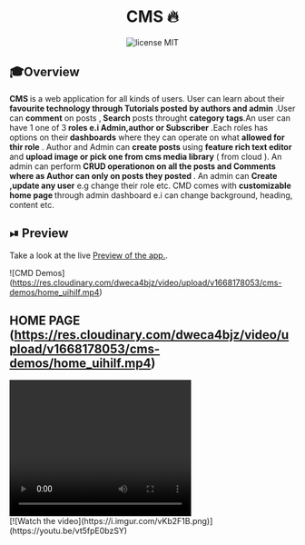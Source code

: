 <div align="center">
	<h1>CMS 🔥</h1>
</div>
<div align="center">
	<img src="https://img.shields.io/badge/License-MIT-%230F2A5F" alt="license MIT">
</div>

## 🎓Overview

<div>
	<b > CMS </b> is a web application for all kinds of users. User can learn about their <b>favourite technology through Tutorials posted by authors and admin</b> .User can <b>comment</b> on posts ,<b> Search</b> posts throught <b> category tags</b>.An user can have 1 one of 3<b> roles e.i Admin,author or Subscriber</b> .Each roles has options on their<b> dashboards</b> where they can operate on what <b> allowed for thir role</b/> . Author and Admin can <b> create posts</b> using <b>feature rich text editor</b> and <b>upload image or pick one from cms media library</b> ( from cloud ). An admin can perform <b> CRUD operationon on all the posts and Comments where as Author can only on posts they posted  </b>  . An admin can <b> Create ,update any user</b> e.g change their role etc. CMD comes with <b> customizable home page  </b> through admin dashboard e.i can change background, heading, content etc. 

</div>


## ⏯ Preview

Take a look at the live <a href="https://client-pi-sandy.vercel.app/" target="_blank">Preview of the app.</a>.

![CMD Demos] (https://res.cloudinary.com/dweca4bjz/video/upload/v1668178053/cms-demos/home_uihilf.mp4)

## HOME PAGE (https://res.cloudinary.com/dweca4bjz/video/upload/v1668178053/cms-demos/home_uihilf.mp4)

<div>
<video width="320" height="240" controls>
  <source src="[[movie.mp4](https://res.cloudinary.com/dweca4bjz/video/upload/v1668178053/cms-demos/home_uihilf.mp4)](https://res.cloudinary.com/dweca4bjz/video/upload/v1668178053/cms-demos/home_uihilf.mp4)" type="video/mp4">
 
  Your browser does not support the video tag.
</video>
</div>
[![Watch the video](https://i.imgur.com/vKb2F1B.png)](https://youtu.be/vt5fpE0bzSY)

